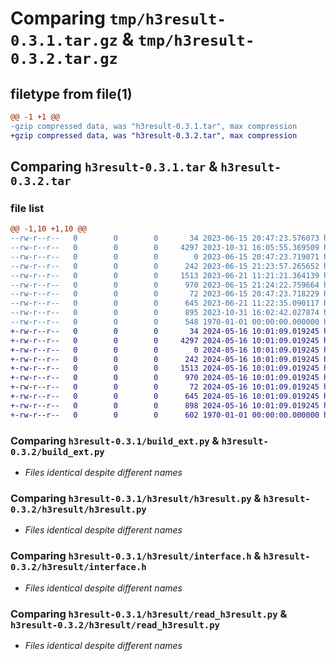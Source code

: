 # Comparing `tmp/h3result-0.3.1.tar.gz` & `tmp/h3result-0.3.2.tar.gz`

## filetype from file(1)

```diff
@@ -1 +1 @@
-gzip compressed data, was "h3result-0.3.1.tar", max compression
+gzip compressed data, was "h3result-0.3.2.tar", max compression
```

## Comparing `h3result-0.3.1.tar` & `h3result-0.3.2.tar`

### file list

```diff
@@ -1,10 +1,10 @@
--rw-r--r--   0        0        0       34 2023-06-15 20:47:23.576073 h3result-0.3.1/README.md
--rw-r--r--   0        0        0     4297 2023-10-31 16:05:55.369509 h3result-0.3.1/build_ext.py
--rw-r--r--   0        0        0        0 2023-06-15 20:47:23.719071 h3result-0.3.1/h3result/__init__.py
--rw-r--r--   0        0        0      242 2023-06-15 21:23:57.265652 h3result-0.3.1/h3result/error.py
--rw-r--r--   0        0        0     1513 2023-06-21 11:21:21.364139 h3result-0.3.1/h3result/h3result.py
--rw-r--r--   0        0        0      970 2023-06-15 21:24:22.759664 h3result-0.3.1/h3result/interface.h
--rw-r--r--   0        0        0       72 2023-06-15 20:47:23.718229 h3result-0.3.1/h3result/path_like.py
--rw-r--r--   0        0        0      645 2023-06-21 11:22:35.090117 h3result-0.3.1/h3result/read_h3result.py
--rw-r--r--   0        0        0      895 2023-10-31 16:02:42.027874 h3result-0.3.1/pyproject.toml
--rw-r--r--   0        0        0      548 1970-01-01 00:00:00.000000 h3result-0.3.1/PKG-INFO
+-rw-r--r--   0        0        0       34 2024-05-16 10:01:09.019245 h3result-0.3.2/README.md
+-rw-r--r--   0        0        0     4297 2024-05-16 10:01:09.019245 h3result-0.3.2/build_ext.py
+-rw-r--r--   0        0        0        0 2024-05-16 10:01:09.019245 h3result-0.3.2/h3result/__init__.py
+-rw-r--r--   0        0        0      242 2024-05-16 10:01:09.019245 h3result-0.3.2/h3result/error.py
+-rw-r--r--   0        0        0     1513 2024-05-16 10:01:09.019245 h3result-0.3.2/h3result/h3result.py
+-rw-r--r--   0        0        0      970 2024-05-16 10:01:09.019245 h3result-0.3.2/h3result/interface.h
+-rw-r--r--   0        0        0       72 2024-05-16 10:01:09.019245 h3result-0.3.2/h3result/path_like.py
+-rw-r--r--   0        0        0      645 2024-05-16 10:01:09.019245 h3result-0.3.2/h3result/read_h3result.py
+-rw-r--r--   0        0        0      898 2024-05-16 10:01:09.019245 h3result-0.3.2/pyproject.toml
+-rw-r--r--   0        0        0      602 1970-01-01 00:00:00.000000 h3result-0.3.2/PKG-INFO
```

### Comparing `h3result-0.3.1/build_ext.py` & `h3result-0.3.2/build_ext.py`

 * *Files identical despite different names*

### Comparing `h3result-0.3.1/h3result/h3result.py` & `h3result-0.3.2/h3result/h3result.py`

 * *Files identical despite different names*

### Comparing `h3result-0.3.1/h3result/interface.h` & `h3result-0.3.2/h3result/interface.h`

 * *Files identical despite different names*

### Comparing `h3result-0.3.1/h3result/read_h3result.py` & `h3result-0.3.2/h3result/read_h3result.py`

 * *Files identical despite different names*

